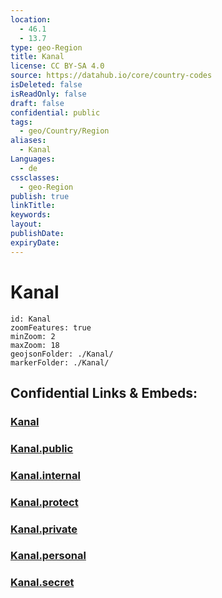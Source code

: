 ```yaml
---
location:
  - 46.1
  - 13.7
type: geo-Region
title: Kanal
license: CC BY-SA 4.0
source: https://datahub.io/core/country-codes
isDeleted: false
isReadOnly: false
draft: false
confidential: public
tags:
  - geo/Country/Region
aliases:
  - Kanal
Languages:
  - de
cssclasses:
  - geo-Region
publish: true
linkTitle:
keywords:
layout:
publishDate:
expiryDate:
---
```


# Kanal

```leaflet
id: Kanal
zoomFeatures: true 
minZoom: 2 
maxZoom: 18
geojsonFolder: ./Kanal/
markerFolder: ./Kanal/
```


## Confidential Links & Embeds: 

### [Kanal](/_Standards/Earth/Continent/Europe/Europe~Central/Slovenia/Regions~Slovenia/Goriška/counties~Goriška/Kanal.md) 

### [Kanal.public](/_public/Earth/Continent/Europe/Europe~Central/Slovenia/Regions~Slovenia/Goriška/counties~Goriška/Kanal.public.md) 

### [Kanal.internal](/_internal/Earth/Continent/Europe/Europe~Central/Slovenia/Regions~Slovenia/Goriška/counties~Goriška/Kanal.internal.md) 

### [Kanal.protect](/_protect/Earth/Continent/Europe/Europe~Central/Slovenia/Regions~Slovenia/Goriška/counties~Goriška/Kanal.protect.md) 

### [Kanal.private](/_private/Earth/Continent/Europe/Europe~Central/Slovenia/Regions~Slovenia/Goriška/counties~Goriška/Kanal.private.md) 

### [Kanal.personal](/_personal/Earth/Continent/Europe/Europe~Central/Slovenia/Regions~Slovenia/Goriška/counties~Goriška/Kanal.personal.md) 

### [Kanal.secret](/_secret/Earth/Continent/Europe/Europe~Central/Slovenia/Regions~Slovenia/Goriška/counties~Goriška/Kanal.secret.md)

